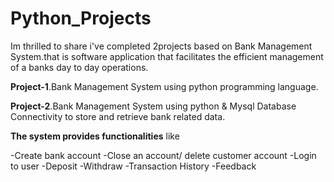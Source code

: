 # Python_Projects
Im thrilled to share i've completed 2projects based on Bank Management System.that is software application that facilitates 
the efficient management of a banks day to day operations.


**Project-1**.Bank Management System using python programming language.

**Project-2**.Bank Management System using python & Mysql Database Connectivity to store and retrieve bank related data.

**The system provides functionalities** like 

-Create bank account
-Close an account/ delete customer account
-Login to user
-Deposit
-Withdraw
-Transaction History
-Feedback



